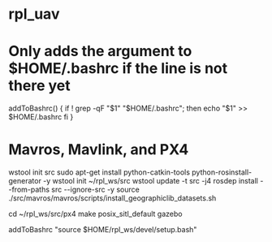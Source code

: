 # rpl_uav

# Only adds the argument to $HOME/.bashrc if the line is not there yet
addToBashrc() {
  if ! grep -qF "$1" "$HOME/.bashrc"; then
    echo "$1" >> $HOME/.bashrc
  fi
}

# Mavros, Mavlink, and PX4
wstool init src
sudo apt-get install python-catkin-tools python-rosinstall-generator -y
wstool init ~/rpl_ws/src
wstool update -t src -j4
rosdep install --from-paths src --ignore-src -y
source ./src/mavros/mavros/scripts/install_geographiclib_datasets.sh

cd ~/rpl_ws/src/px4
make posix_sitl_default gazebo

addToBashrc "source \$HOME/rpl_ws/devel/setup.bash"